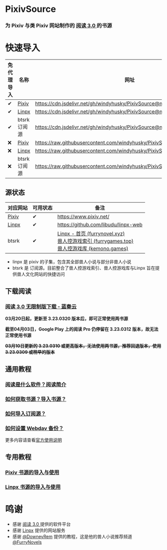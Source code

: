 # PixivSource

### 为 Pixiv 与类 Pixiv 网站制作的 [阅读 3.0 ](https://github.com/gedoor/legado) 的书源


# 快速导入

| 免代理导入 | 名称                                 | 网址                                                         |
| -------- | ------------------------------------ | ------------------------------------------------------------ |
| ✔        | [Pixiv](https://www.pixiv.net/)      | https://cdn.jsdelivr.net/gh/windyhusky/PixivSource@main/pixiv.json |
| ✔        | [Linpx](https://linpx.linpicio.com/) | https://cdn.jsdelivr.net/gh/windyhusky/PixivSource@main/linpx.json |
| ✔        | btsrk订阅源                          | https://cdn.jsdelivr.net/gh/windyhusky/PixivSource@main/btsrkWeb.json |
| ❌       | [Pixiv](https://www.pixiv.net/)      | https://raw.githubusercontent.com/windyhusky/PixivSource/main/pixiv.json |
| ❌       | [Linpx](https://linpx.linpicio.com/) | https://raw.githubusercontent.com/windyhusky/PixivSource/main/linpx.json |
| ❌       | btsrk订阅源                          | https://raw.githubusercontent.com/windyhusky/PixivSource/main/btsrkWeb.json |


## 源状态

| 对应网站 | 可用状态 | 备注 |
| ----- | -------- | ----------------------------------------------- |
| [Pixiv](https://www.pixiv.net/) | ✔ | https://www.pixiv.net/ |
| [Linpx](https://linpx.linpicio.com/) | ✔ | https://github.com/libudu/linpx-web |
| btsrk | ✔ | [Linpx - 首页 (furrynovel.xyz)](https://www.furrynovel.xyz/)<br />[兽人控游戏索引 (furrygames.top)](https://furrygames.top/zh-cn/list.html)<br />[兽人控游戏库 (kemono.games)](https://kemono.games/zh-Hans) |

- linpx 是 pixiv 的子集，包含其全部兽人小说与部分非兽人小说
- btsrk 是 订阅源。目前整合了兽人控游戏索引、兽人控游戏库与Linpx 旨在提供兽人文化网站的快捷访问


## 下载阅读
### [阅读 3.0 无限制版下载 - 蓝奏云](https://kunfei.lanzoux.com/b0f810h4b#d8j9)

**03月20日起，更新至 3.23.0320 版本后，即可正常使用两书源**

**截至04月03日，Google Play 上的阅读 Pro 仍停留在 3.23.0312 版本，故无法正常使用书源**

**~~03月10日更新的 3.23.0310 或更高版本，无法使用两书源，推荐回退版本，使用 3.23.0309 或稍早的版本~~**


## 通用教程
### [阅读是什么软件？阅读简介](./doc/Legado.md)
### [如何获取书源？导入书源？](./doc/Import.md)
### [如何导入订阅源？](./doc/Import2.md)
### [如何设置 Webdav 备份？](./doc/WebdavBackup.md)

更多内容请查看[官方使用说明](https://www.yuque.com/legado/wiki/xz)


## 专用教程
### [Pixiv 书源的导入与使用](./doc/Pixiv.md)
### [Linpx 书源的导入与使用](./doc/Linpx.md)


# 鸣谢
- 感谢 [阅读 3.0 ](https://github.com/gedoor/legado) 提供的软件平台
- 感谢 [Linpx](https://github.com/libudu/linpx-web) 提供的网站服务
- 感谢 [@DowneyRem](https://github.com/DowneyRem) 提供的教程，这是他的兽人小说推荐频道 [@FurryNovels](https://t.me/FurryNovels)


